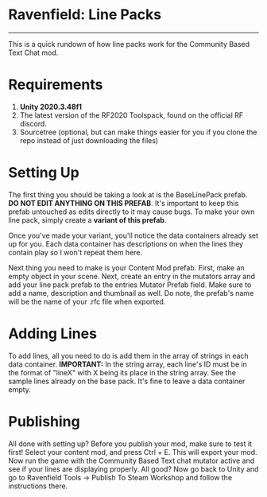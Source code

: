 # Ravenfield: Line Packs
-----

This is a quick rundown of how line packs work for the Community Based Text Chat mod.

# Requirements
1. **Unity 2020.3.48f1**
2. The latest version of the RF2020 Toolspack, found on the official RF discord.
3. Sourcetree (optional, but can make things easier for you if you clone the repo instead of just downloading the files)

# Setting Up
The first thing you should be taking a look at is the BaseLinePack prefab. **DO NOT EDIT ANYTHING ON THIS PREFAB**. It's important to keep this prefab untouched as edits directly to it may cause bugs. To make your own line pack, simply create a **variant of this prefab**.

Once you've made your variant, you'll notice the data containers already set up for you. Each data container has descriptions on when the lines they contain play so I won't repeat them here.

Next thing you need to make is your Content Mod prefab. First, make an empty object in your scene. Next, create an entry in the mutators array and add your line pack prefab to the entries Mutator Prefab field. Make sure to add a name, description and thumbnail as well. Do note, the prefab's name will be the name of your .rfc file when exported.

# Adding Lines
To add lines, all you need to do is add them in the array of strings in each data container. **IMPORTANT:** In the string array, each line's ID must be in the format of "lineX" with X being its place in the string array. See the sample lines already on the base pack. It's fine to leave a data container empty.

# Publishing
All done with setting up? Before you publish your mod, make sure to test it first! Select your content mod, and press Ctrl + E. This will export your mod. Now run the game with the Community Based Text chat mutator active and see if your lines are displaying properly. All good? Now go back to Unity and go to Ravenfield Tools -> Publish To Steam Workshop and follow the instructions there. 
